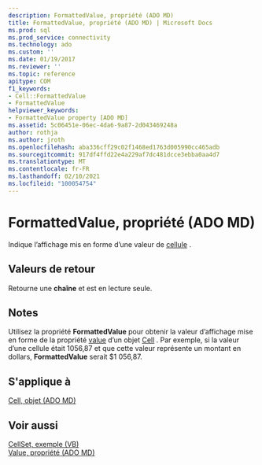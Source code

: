 ```yaml
---
description: FormattedValue, propriété (ADO MD)
title: FormattedValue, propriété (ADO MD) | Microsoft Docs
ms.prod: sql
ms.prod_service: connectivity
ms.technology: ado
ms.custom: ''
ms.date: 01/19/2017
ms.reviewer: ''
ms.topic: reference
apitype: COM
f1_keywords:
- Cell::FormattedValue
- FormattedValue
helpviewer_keywords:
- FormattedValue property [ADO MD]
ms.assetid: 5c06451e-06ec-4da6-9a87-2d043469248a
author: rothja
ms.author: jroth
ms.openlocfilehash: aba336cff29c02f1468ed1763d005990cc465adb
ms.sourcegitcommit: 917df4ffd22e4a229af7dc481dcce3ebba0aa4d7
ms.translationtype: MT
ms.contentlocale: fr-FR
ms.lasthandoff: 02/10/2021
ms.locfileid: "100054754"
---
```

# <a name="formattedvalue-property-ado-md"></a>FormattedValue, propriété (ADO MD)
Indique l’affichage mis en forme d’une valeur de [cellule](./cell-object-ado-md.md) .  
  
## <a name="return-values"></a>Valeurs de retour  
 Retourne une **chaîne** et est en lecture seule.  
  
## <a name="remarks"></a>Notes  
 Utilisez la propriété **FormattedValue** pour obtenir la valeur d’affichage mise en forme de la propriété [value](./value-property-ado-md.md) d’un objet [Cell](./cell-object-ado-md.md) . Par exemple, si la valeur d’une cellule était 1056,87 et que cette valeur représente un montant en dollars, **FormattedValue** serait $1 056,87.  
  
## <a name="applies-to"></a>S'applique à  
 [Cell, objet (ADO MD)](./cell-object-ado-md.md)  
  
## <a name="see-also"></a>Voir aussi  
 [CellSet, exemple (VB)](./cellset-example-vb.md)   
 [Value, propriété (ADO MD)](./value-property-ado-md.md)
